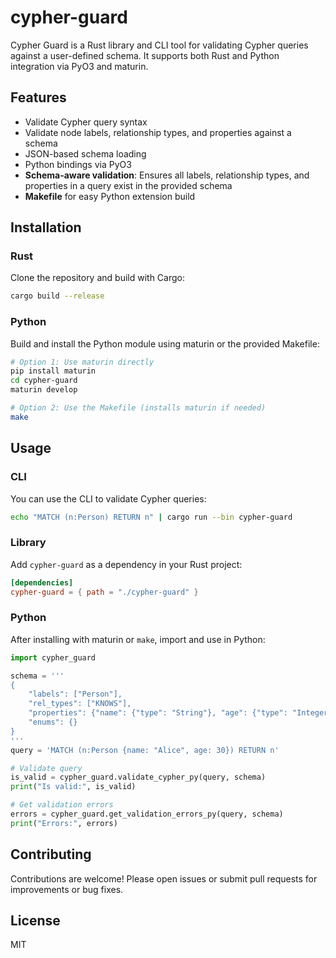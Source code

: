 # cypher-guard

Cypher Guard is a Rust library and CLI tool for validating Cypher queries against a user-defined schema. It supports both Rust and Python integration via PyO3 and maturin.

## Features
- Validate Cypher query syntax
- Validate node labels, relationship types, and properties against a schema
- JSON-based schema loading
- Python bindings via PyO3
- **Schema-aware validation**: Ensures all labels, relationship types, and properties in a query exist in the provided schema
- **Makefile** for easy Python extension build

## Installation

### Rust
Clone the repository and build with Cargo:
```sh
cargo build --release
```

### Python
Build and install the Python module using maturin or the provided Makefile:
```sh
# Option 1: Use maturin directly
pip install maturin
cd cypher-guard
maturin develop

# Option 2: Use the Makefile (installs maturin if needed)
make
```

## Usage

### CLI
You can use the CLI to validate Cypher queries:
```sh
echo "MATCH (n:Person) RETURN n" | cargo run --bin cypher-guard
```

### Library
Add `cypher-guard` as a dependency in your Rust project:
```toml
[dependencies]
cypher-guard = { path = "./cypher-guard" }
```

### Python
After installing with maturin or `make`, import and use in Python:
```python
import cypher_guard

schema = '''
{
    "labels": ["Person"],
    "rel_types": ["KNOWS"],
    "properties": {"name": {"type": "String"}, "age": {"type": "Integer"}},
    "enums": {}
}
'''
query = 'MATCH (n:Person {name: "Alice", age: 30}) RETURN n'

# Validate query
is_valid = cypher_guard.validate_cypher_py(query, schema)
print("Is valid:", is_valid)

# Get validation errors
errors = cypher_guard.get_validation_errors_py(query, schema)
print("Errors:", errors)
```

## Contributing
Contributions are welcome! Please open issues or submit pull requests for improvements or bug fixes.

## License
MIT
